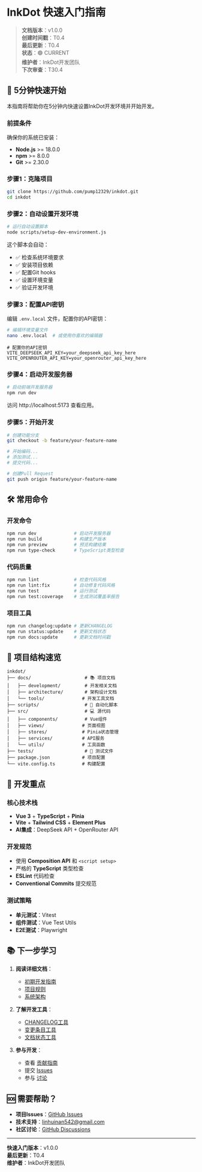 # InkDot 快速入门指南

> **文档版本**：v1.0.0  
> **创建时间戳**：T0.4  
> **最后更新**：T0.4  
> **状态**：🟢 CURRENT  
> **维护者**：InkDot开发团队  
> **下次审查**：T30.4

## 🚀 5分钟快速开始

本指南将帮助你在5分钟内快速设置InkDot开发环境并开始开发。

### 前提条件

确保你的系统已安装：

- **Node.js** >= 18.0.0
- **npm** >= 8.0.0
- **Git** >= 2.30.0

### 步骤1：克隆项目

```bash
git clone https://github.com/pump12329/inkdot.git
cd inkdot
```

### 步骤2：自动设置开发环境

```bash
# 运行自动设置脚本
node scripts/setup-dev-environment.js
```

这个脚本会自动：

- ✅ 检查系统环境要求
- ✅ 安装项目依赖
- ✅ 配置Git hooks
- ✅ 设置环境变量
- ✅ 验证开发环境

### 步骤3：配置API密钥

编辑 `.env.local` 文件，配置你的API密钥：

```bash
# 编辑环境变量文件
nano .env.local  # 或使用你喜欢的编辑器
```

```env
# 配置你的API密钥
VITE_DEEPSEEK_API_KEY=your_deepseek_api_key_here
VITE_OPENROUTER_API_KEY=your_openrouter_api_key_here
```

### 步骤4：启动开发服务器

```bash
# 启动前端开发服务器
npm run dev
```

访问 http://localhost:5173 查看应用。

### 步骤5：开始开发

```bash
# 创建功能分支
git checkout -b feature/your-feature-name

# 开始编码...
# 添加测试...
# 提交代码...

# 创建Pull Request
git push origin feature/your-feature-name
```

## 🛠️ 常用命令

### 开发命令

```bash
npm run dev              # 启动开发服务器
npm run build            # 构建生产版本
npm run preview          # 预览构建结果
npm run type-check       # TypeScript类型检查
```

### 代码质量

```bash
npm run lint             # 检查代码风格
npm run lint:fix         # 自动修复代码风格
npm run test             # 运行测试
npm run test:coverage    # 生成测试覆盖率报告
```

### 项目工具

```bash
npm run changelog:update # 更新CHANGELOG
npm run status:update    # 更新文档状态
npm run docs:update      # 更新文档时间戳
```

## 📁 项目结构速览

```
inkdot/
├── docs/                    # 📚 项目文档
│   ├── development/         # 开发相关文档
│   ├── architecture/        # 架构设计文档
│   └── tools/              # 开发工具文档
├── scripts/                 # 🔧 自动化脚本
├── src/                     # 💻 源代码
│   ├── components/          # Vue组件
│   ├── views/              # 页面视图
│   ├── stores/             # Pinia状态管理
│   ├── services/           # API服务
│   └── utils/              # 工具函数
├── tests/                   # 🧪 测试文件
├── package.json            # 项目配置
└── vite.config.ts          # 构建配置
```

## 🎯 开发重点

### 核心技术栈

- **Vue 3** + **TypeScript** + **Pinia**
- **Vite** + **Tailwind CSS** + **Element Plus**
- **AI集成**：DeepSeek API + OpenRouter API

### 开发规范

- 使用 **Composition API** 和 `<script setup>`
- 严格的 **TypeScript** 类型检查
- **ESLint** 代码检查
- **Conventional Commits** 提交规范

### 测试策略

- **单元测试**：Vitest
- **组件测试**：Vue Test Utils
- **E2E测试**：Playwright

## 📚 下一步学习

1. **阅读详细文档**：
   - [初期开发指南](./initial-development-guide.md)
   - [项目规则](../development/project-rules.md)
   - [系统架构](../architecture/system-architecture.md)

2. **了解开发工具**：
   - [CHANGELOG工具](../tools/CHANGELOG_TOOL_README.md)
   - [变更条目工具](../tools/CHANGE_ENTRY_TOOL_README.md)
   - [文档状态工具](../tools/STATUS_UPDATE_TOOL_README.md)

3. **参与开发**：
   - 查看 [贡献指南](../../CONTRIBUTING.md)
   - 提交 [Issues](https://github.com/pump12329/inkdot/issues)
   - 参与 [讨论](https://github.com/pump12329/inkdot/discussions)

## 🆘 需要帮助？

- **项目Issues**：[GitHub Issues](https://github.com/pump12329/inkdot/issues)
- **技术支持**：linhuinan542@gmail.com
- **社区讨论**：[GitHub Discussions](https://github.com/pump12329/inkdot/discussions)

---

**快速入门版本**：v1.0.0  
**最后更新**：T0.4  
**维护者**：InkDot开发团队
